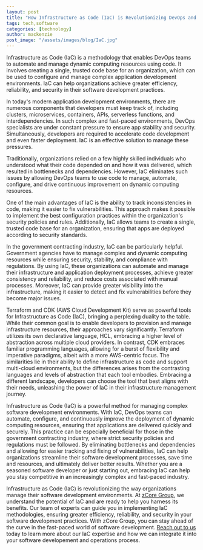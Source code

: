 ```yaml
---
layout: post
title: "How Infrastructure as Code (IaC) is Revolutionizing DevOps and Government Contracting"
tags: tech,software
categories: [technology]
author: mackenzie
post_image: "/assets/images/blog/IaC.jpg"
---
```


Infrastructure as Code (IaC) is a methodology that enables DevOps teams to automate and manage dynamic computing resources using code. It involves creating a single, trusted code base for an organization, which can be used to configure and manage complex application development environments. IaC can help organizations achieve greater efficiency, reliability, and security in their software development practices.

In today's modern application development environments, there are numerous components that developers must keep track of, including clusters, microservices, containers, APIs, serverless functions, and interdependencies. In such complex and fast-paced environments, DevOps specialists are under constant pressure to ensure app stability and security. Simultaneously, developers are required to accelerate code development and even faster deployment. IaC is an effective solution to manage these pressures.

Traditionally, organizations relied on a few highly skilled individuals who understood what their code depended on and how it was delivered, which resulted in bottlenecks and dependencies. However, IaC eliminates such issues by allowing DevOps teams to use code to manage, automate, configure, and drive continuous improvement on dynamic computing resources.

One of the main advantages of IaC is the ability to track inconsistencies in code, making it easier to fix vulnerabilities. This approach makes it possible to implement the best configuration practices within the organization's security policies and rules. Additionally, IaC allows teams to create a single, trusted code base for an organization, ensuring that apps are deployed according to security standards.

In the government contracting industry, IaC can be particularly helpful. Government agencies have to manage complex and dynamic computing resources while ensuring security, stability, and compliance with regulations. By using IaC, these organizations can automate and manage their infrastructure and application deployment processes, achieve greater consistency and reliability, and reduce costs associated with manual processes. Moreover, IaC can provide greater visibility into the infrastructure, making it easier to detect and fix vulnerabilities before they become major issues.

Terraform and CDK (AWS Cloud Development Kit) serve as powerful tools for Infrastructure as Code (IaC), bringing a perplexing duality to the table. While their common goal is to enable developers to provision and manage infrastructure resources, their approaches vary significantly. Terraform utilizes its own declarative language, HCL, embracing a higher level of abstraction across multiple cloud providers. In contrast, CDK embraces familiar programming languages, allowing for a burst of flexibility and imperative paradigms, albeit with a more AWS-centric focus. The similarities lie in their ability to define infrastructure as code and support multi-cloud environments, but the differences arises from the contrasting languages and levels of abstraction that each tool embodies. Embracing a different landscape, developers can choose the tool that best aligns with their needs, unleashing the power of IaC in their infrastructure management journey.

Infrastructure as Code (IaC) is a powerful method for managing complex software development environments. With IaC, DevOps teams can automate, configure, and continuously improve the deployment of dynamic computing resources, ensuring that applications are delivered quickly and securely. This practice can be especially beneficial for those in the government contracting industry, where strict security policies and regulations must be followed. By eliminating bottlenecks and dependencies and allowing for easier tracking and fixing of vulnerabilities, IaC can help organizations streamline their software development processes, save time and resources, and ultimately deliver better results. Whether you are a seasoned software developer or just starting out, embracing IaC can help you stay competitive in an increasingly complex and fast-paced industry.

Infrastructure as Code (IaC) is revolutionizing the way organizations manage their software development environments. At [zCore Group](https://zcoregroup.com/about/), we understand the potential of IaC and are ready to help you harness its benefits. Our team of experts can guide you in implementing IaC methodologies, ensuring greater efficiency, reliability, and security in your software development practices. With zCore Group, you can stay ahead of the curve in the fast-paced world of software development. [Reach out to us](https://zcoregroup.com/contact/) today to learn more about our IaC expertise and how we can integrate it into your software developement and operations process.
